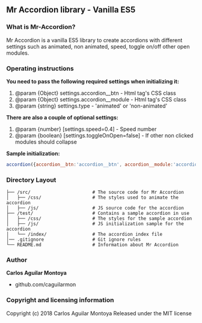 ## Mr Accordion library - Vanilla ES5

### What is Mr-Accordion?
Mr Accordion is a vanilla ES5 library to create accordions with different settings such as animated, non animated, speed, toggle on/off other open modules.

### Operating instructions
**You need to pass the following required settings when initializing it:**
1. @param {Object} settings.accordion__btn - Html tag's CSS class
2. @param {Object} settings.accordion__module - Html tag's CSS class
3. @param {string} settings.type - 'animated' or 'non-animated'

**There are also a couple of optional settings:**
1. @param {number} [settings.speed=0.4] - Speed number
2. @param {boolean} [settings.toggleOnOpen=false] - If other non clicked modules should collapse

**Sample initialization:**
```javascript
accordion({accordion__btn:'accordion__btn', accordion__module:'accordion__module', type:'animated', speed:1, toggleOnOpen:true});
```

### Directory Layout
```
├── /src/                       # The source code for Mr Accordion
│   ├── /css/                   # The styles used to animate the accordion
│   ├── /js/                    # JS source code for the accordion
├── /test/                      # Contains a sample accordion in use
│   ├── /css/                   # The styles for the sample accordion
│   ├── /js/                    # JS initialization sample for the accordion
│   └── /index/                 # The accordion index file
│── .gitignore                  # Git ignore rules
└── README.md                   # Information about Mr Accordion
```

### Author
**Carlos Aguilar Montoya**
 * github.com/caguilarmon

### Copyright and licensing information
Copyright (c) 2018 Carlos Aguilar Montoya Released under the MIT license
